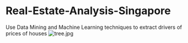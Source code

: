 # Real-Estate-Analysis-Singapore
Use Data Mining and Machine Learning techniques to extract drivers of prices of houses
![tree.jpg](attachment:files/tree.jpg)
